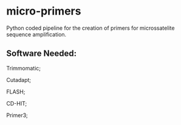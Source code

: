 # micro-primers
Python coded pipeline for the creation of primers for microssatelite sequence amplification.

## Software Needed:
Trimmomatic;

Cutadapt;

FLASH;

CD-HIT;

Primer3;
